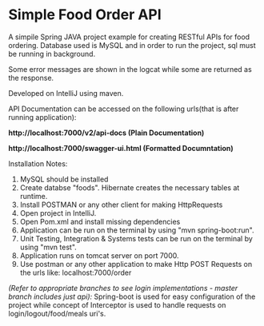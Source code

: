 # Simple Food Order API

A simpile Spring JAVA project example for creating RESTful APIs for food ordering.
Database used is MySQL and in order to run the project, sql must be running in background.

Some error messages are shown in the logcat while some are returned as the response.

Developed on IntelliJ using maven.

API Documentation can be accessed on the following urls(that is after running application):

**http://localhost:7000/v2/api-docs (Plain Documentation)**

**http://localhost:7000/swagger-ui.html (Formatted Documntation)**

Installation Notes:

1. MySQL should be installed
2. Create databse "foods". Hibernate creates the necessary tables at runtime.
3. Install POSTMAN or any other client for making HttpRequests
4. Open project in IntelliJ.
5. Open Pom.xml and install missing dependencies
6. Application can be run on the terminal by using "mvn spring-boot:run".
7. Unit Testing, Integration & Systems tests can be run on the terminal by using "mvn test".
8. Application runs on tomcat server on port 7000.
9. Use postman or any other application to make Http POST Requests on the urls like: localhost:7000/order


_(Refer to appropriate branches to see login implementations - master branch includes just api):_
Spring-boot is used for easy configuration of the project while concept of Interceptor is used to handle requests on login/logout/food/meals uri's.

